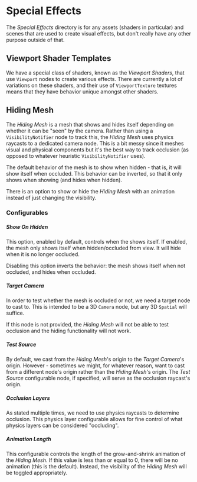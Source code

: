 # Special Effects
The *Special Effects* directory is for any assets (shaders in particular) and scenes that are used to create visual effects, but don't really have any other purpose outside of that.

## Viewport Shader Templates
We have a special class of shaders, known as the *Viewport Shaders*, that use `Viewport` nodes to create various effects. There are currently a lot of variations on these shaders, and their use of `ViewportTexture` textures means that they have behavior unique amongst other shaders. 

## Hiding Mesh
The *Hiding Mesh* is a mesh that shows and hides itself depending on whether it can be "seen" by the camera. Rather than using a `VisibilityNotifier` node to track this, the *Hiding Mesh* uses physics raycasts to a dedicated camera node. This is a bit messy since it meshes visual and physical components but it's the best way to track occlusion (as opposed to whatever heuristic `VisibilityNotifier` uses).

The default behavior of the mesh is to show when hidden - that is, it will show itself when occluded. This behavior can be inverted, so that it only shows when showing (and hides when hidden).

There is an option to show or hide the *Hiding Mesh* with an animation instead of just changing the visibility.

### Configurables

##### Show On Hidden
This option, enabled by default, controls when the shows itself. If enabled, the mesh only shows itself when hidden/occluded from view. It will hide when it is no longer occluded.

Disabling this option inverts the behavior: the mesh shows itself when not occluded, and hides when occluded.

##### Target Camera
In order to test whether the mesh is occluded or not, we need a target node to cast to. This is intended to be a 3D `Camera` node, but any 3D `Spatial` will suffice.

If this node is not provided, the *Hiding Mesh* will not be able to test occlusion and the hiding functionality will not work.

##### Test Source
By default, we cast from the *Hiding Mesh*'s origin to the *Target Camera*'s origin. However - sometimes we might, for whatever reason, want to cast from a different node's origin rather than the *Hiding Mesh*'s origin. The *Test Source* configurable node, if specified, will serve as the occlusion raycast's origin.

##### Occlusion Layers
As stated multiple times, we need to use physics raycasts to determine occlusion. This physics layer configurable allows for fine control of what physics layers can be considered "occluding".

##### Animation Length
This configurable controls the length of the grow-and-shrink animation of the *Hiding Mesh*. If this value is less than or equal to 0, there will be no animation (this is the default). Instead, the visibility of the *Hiding Mesh* will be toggled appropriately.